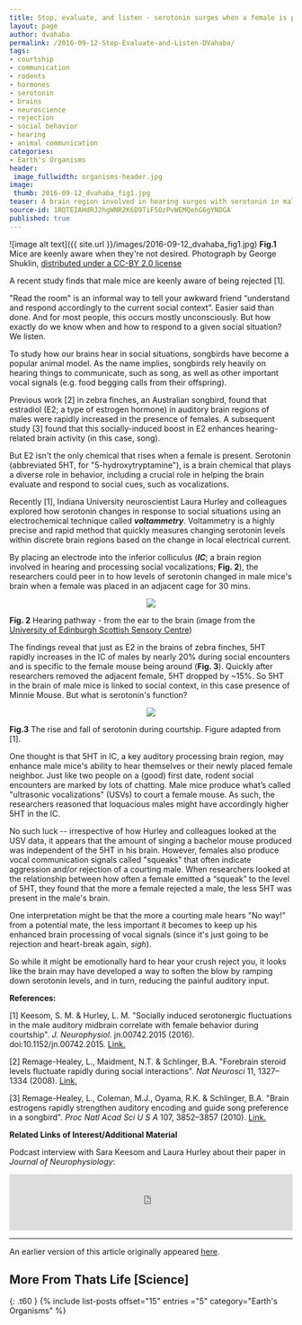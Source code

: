 ```yaml
---
title: Stop, evaluate, and listen - serotonin surges when a female is present
layout: page
author: dvahaba
permalink: /2016-09-12-Stop-Evaluate-and-Listen-DVahaba/
tags:
- courtship
- communication
- rodents
- hormones
- serotonin
- brains
- neuroscience
- rejection
- social behavior
- hearing
- animal communication
categories:
- Earth's Organisms
header:
 image_fullwidth: organisms-header.jpg
image:
 thumb: 2016-09-12_dvahaba_fig1.jpg
teaser: A brain region involved in hearing surges with serotonin in male mice when a female is present but drops if the mouse is romantically rejected.
source-id: 1RQTEIAHdRJ2hgWNR2K6D9TiF5OzPvWEMQehG6gYNDGA
published: true
---
```

![image alt text]({{ site.url }}/images/2016-09-12_dvahaba_fig1.jpg)
**Fig.1** Mice are keenly aware when they're not desired. Photograph by George Shuklin, [distributed under a CC-BY 2.0 license]( http://creativecommons.org/licenses/by/2.0/)

A recent study finds that male mice are keenly aware of being rejected [1].

"Read the room" is an informal way to tell your awkward friend “understand and respond accordingly to the current social context”. Easier said than done. And for most people, this occurs mostly unconsciously. But how exactly do we know when and how to respond to a given social situation? We listen.

To study how our brains hear in social situations, songbirds have become a popular animal model. As the name implies, songbirds rely heavily on hearing things to communicate, such as song, as well as other important vocal signals (e.g. food begging calls from their offspring).

Previous work [2] in zebra finches, an Australian songbird, found that estradiol (E2; a type of estrogen hormone) in auditory brain regions of males were rapidly increased in the presence of females. A subsequent study [3] found that this socially-induced boost in E2 enhances hearing-related brain activity (in this case, song). 

But E2 isn't the only chemical that rises when a female is present. Serotonin (abbreviated 5HT, for "5-hydroxytryptamine"), is a brain chemical that plays a diverse role in behavior, including a crucial role in helping the brain evaluate and respond to social cues, such as vocalizations.

	

Recently [1], Indiana University neuroscientist Laura Hurley and colleagues explored how serotonin changes in response to social situations using an electrochemical technique called **_voltammetry_**. Voltammetry is a highly precise and rapid method that quickly measures changing serotonin levels within discrete brain regions based on the change in local electrical current.

By placing an electrode into the inferior colliculus (**_IC_**; a brain region involved in hearing and processing social vocalizations; **Fig. 2**), the researchers could peer in to how levels of serotonin changed in male mice's brain when a female was placed in an adjacent cage for 30 mins.


<div style="text-align:center"><img src ="https://raw.githubusercontent.com/thatslifescience/thatslifesci/gh-pages/public/W7vEV3QK3c45hJLZtXuxg_img_0.png" /></div>

**Fig. 2** Hearing pathway - from the ear to the brain (image from the [University of Edinburgh Scottish Sensory Centre](http://www.ssc.education.ed.ac.uk/courses/pictures/dnov10i.jpg))

The findings reveal that just as E2 in the brains of zebra finches, 5HT rapidly increases in the IC of males by nearly 20% during social encounters and is specific to the female mouse being around (****Fig. 3****). Quickly after researchers removed the adjacent female, 5HT dropped by ~15%. So 5HT in the brain of male mice is linked to social context, in this case presence of Minnie Mouse. But what is serotonin's function?

<div style="text-align:center"><img src ="https://raw.githubusercontent.com/thatslifescience/thatslifesci/gh-pages/public/W7vEV3QK3c45hJLZtXuxg_img_1.png" /></div>

**Fig.3** The rise and fall of serotonin during courtship. Figure adapted from [1]. 

One thought is that 5HT in IC, a key auditory processing brain region, may enhance male mice's ability to hear themselves or their newly placed female neighbor. Just like two people on a (good) first date, rodent social encounters are marked by lots of chatting. Male mice produce what’s called "ultrasonic vocalizations" (USVs) to court a female mouse. As such, the researchers reasoned that loquacious males might have accordingly higher 5HT in the IC. 

No such luck -- irrespective of how Hurley and colleagues looked at the USV data, it appears that the amount of singing a bachelor mouse produced was independent of the 5HT in his brain. However, females also produce vocal communication signals called "squeaks" that often indicate aggression and/or rejection of a courting male. When researchers looked at the relationship between how often a female emitted a “squeak” to the level of 5HT, they found that the more a female rejected a male, the less 5HT was present in the male's brain.

One interpretation might be that the more a courting male hears "No way!" from a potential mate, the less important it becomes to keep up his enhanced brain processing of vocal signals (since it's just going to be rejection and heart-break again, *sigh*).

So while it might be emotionally hard to hear your crush reject you, it looks like the brain may have developed a way to soften the blow by ramping down serotonin levels, and in turn, reducing the painful auditory input.

**References:**

[1] Keesom, S. M. & Hurley, L. M. "Socially induced serotonergic fluctuations in the male auditory midbrain correlate with female behavior during courtship". *J. Neurophysiol*. jn.00742.2015 (2016). doi:10.1152/jn.00742.2015. [Link.](http://www.ncbi.nlm.nih.gov/pubmed/26792882)

[2] Remage-Healey, L., Maidment, N.T. & Schlinger, B.A. "Forebrain steroid levels fluctuate rapidly during social interactions". *Nat Neurosci* 11, 1327–1334 (2008). [Link.](http://www.ncbi.nlm.nih.gov/pubmed/18820691)

[3] Remage-Healey, L., Coleman, M.J., Oyama, R.K. & Schlinger, B.A. "Brain estrogens rapidly strengthen auditory encoding and guide song preference in a songbird". *Proc Natl Acad Sci U S A* 107, 3852–3857 (2010). [Link.](http://www.ncbi.nlm.nih.gov/pubmed/20133597)

**Related Links of Interest/Additional Material**

Podcast interview with Sara Keesom and Laura Hurley about their paper in *Journal of Neurophysiology*:

<iframe id="audio_iframe" src="https://www.podbean.com/media/player/sg8qb-5e6927?skin=4" width="100%" height="100" frameborder="0" scrolling="no"></iframe>

***

An earlier version of this article originally appeared [here](http://scicommumass.blogspot.com/2016/05/stop-evaluate-social-context-and-listen.html).

## More From Thats Life [Science]
{: .t60 }
{% include list-posts offset="15" entries ="5" category="Earth's Organisms" %}
